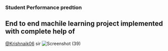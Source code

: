 ### Student Performance predtion 
## End to end machile learning project implemented with complete help of  
[@Krishnaik06](https://github.com/Krishnaik06) sir
![Screenshot (39)](https://github.com/Govardhan211103/Student_performance_prediction/assets/112187319/28f9a7eb-027c-415a-a07a-3ce88b7d78e8)

